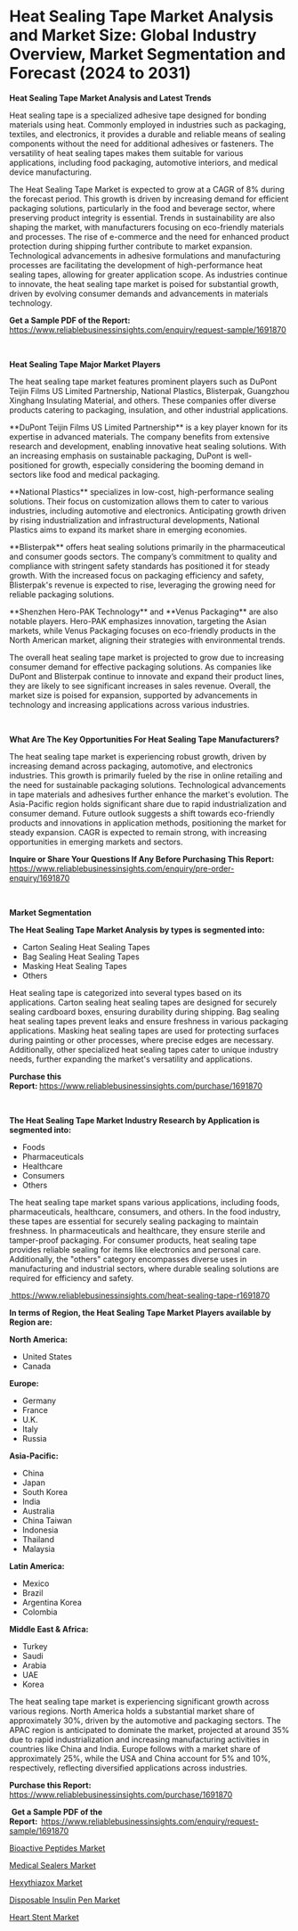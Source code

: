 <p><h1>Heat Sealing Tape Market Analysis and Market Size: Global Industry Overview, Market Segmentation and Forecast (2024 to 2031)</h1></p><p><strong>Heat Sealing Tape Market Analysis and Latest Trends</strong></p>
<p><p>Heat sealing tape is a specialized adhesive tape designed for bonding materials using heat. Commonly employed in industries such as packaging, textiles, and electronics, it provides a durable and reliable means of sealing components without the need for additional adhesives or fasteners. The versatility of heat sealing tapes makes them suitable for various applications, including food packaging, automotive interiors, and medical device manufacturing.</p><p>The Heat Sealing Tape Market is expected to grow at a CAGR of 8% during the forecast period. This growth is driven by increasing demand for efficient packaging solutions, particularly in the food and beverage sector, where preserving product integrity is essential. Trends in sustainability are also shaping the market, with manufacturers focusing on eco-friendly materials and processes. The rise of e-commerce and the need for enhanced product protection during shipping further contribute to market expansion. Technological advancements in adhesive formulations and manufacturing processes are facilitating the development of high-performance heat sealing tapes, allowing for greater application scope. As industries continue to innovate, the heat sealing tape market is poised for substantial growth, driven by evolving consumer demands and advancements in materials technology. </p></p>
<p><strong>Get a Sample PDF of the Report:&nbsp;</strong> <a href="https://www.reliablebusinessinsights.com/enquiry/request-sample/1691870?utm_campaign=102&utm_medium=2&utm_source=Github&utm_content=ia&utm_term=07112024&utm_id=heat-sealing-tape">https://www.reliablebusinessinsights.com/enquiry/request-sample/1691870</a></p>
<p>&nbsp;</p>
<p><strong>Heat Sealing Tape Major Market Players</strong></p>
<p><p>The heat sealing tape market features prominent players such as DuPont Teijin Films US Limited Partnership, National Plastics, Blisterpak, Guangzhou Xinghang Insulating Material, and others. These companies offer diverse products catering to packaging, insulation, and other industrial applications.</p><p>**DuPont Teijin Films US Limited Partnership** is a key player known for its expertise in advanced materials. The company benefits from extensive research and development, enabling innovative heat sealing solutions. With an increasing emphasis on sustainable packaging, DuPont is well-positioned for growth, especially considering the booming demand in sectors like food and medical packaging.</p><p>**National Plastics** specializes in low-cost, high-performance sealing solutions. Their focus on customization allows them to cater to various industries, including automotive and electronics. Anticipating growth driven by rising industrialization and infrastructural developments, National Plastics aims to expand its market share in emerging economies.</p><p>**Blisterpak** offers heat sealing solutions primarily in the pharmaceutical and consumer goods sectors. The company’s commitment to quality and compliance with stringent safety standards has positioned it for steady growth. With the increased focus on packaging efficiency and safety, Blisterpak's revenue is expected to rise, leveraging the growing need for reliable packaging solutions.</p><p>**Shenzhen Hero-PAK Technology** and **Venus Packaging** are also notable players. Hero-PAK emphasizes innovation, targeting the Asian markets, while Venus Packaging focuses on eco-friendly products in the North American market, aligning their strategies with environmental trends.</p><p>The overall heat sealing tape market is projected to grow due to increasing consumer demand for effective packaging solutions. As companies like DuPont and Blisterpak continue to innovate and expand their product lines, they are likely to see significant increases in sales revenue. Overall, the market size is poised for expansion, supported by advancements in technology and increasing applications across various industries.</p></p>
<p>&nbsp;</p>
<p><strong>What Are The Key Opportunities For Heat Sealing Tape Manufacturers?</strong></p>
<p><p>The heat sealing tape market is experiencing robust growth, driven by increasing demand across packaging, automotive, and electronics industries. This growth is primarily fueled by the rise in online retailing and the need for sustainable packaging solutions. Technological advancements in tape materials and adhesives further enhance the market's evolution. The Asia-Pacific region holds significant share due to rapid industrialization and consumer demand. Future outlook suggests a shift towards eco-friendly products and innovations in application methods, positioning the market for steady expansion. CAGR is expected to remain strong, with increasing opportunities in emerging markets and sectors.</p></p>
<p><strong>Inquire or Share Your Questions If Any Before Purchasing This Report:</strong> <a href="https://www.reliablebusinessinsights.com/enquiry/pre-order-enquiry/1691870?utm_campaign=102&utm_medium=2&utm_source=Github&utm_content=ia&utm_term=07112024&utm_id=heat-sealing-tape">https://www.reliablebusinessinsights.com/enquiry/pre-order-enquiry/1691870</a></p>
<p>&nbsp;</p>
<p><strong>Market Segmentation</strong></p>
<p><strong>The Heat Sealing Tape Market Analysis by types is segmented into:</strong></p>
<p><ul><li>Carton Sealing Heat Sealing Tapes</li><li>Bag Sealing Heat Sealing Tapes</li><li>Masking Heat Sealing Tapes</li><li>Others</li></ul></p>
<p><p>Heat sealing tape is categorized into several types based on its applications. Carton sealing heat sealing tapes are designed for securely sealing cardboard boxes, ensuring durability during shipping. Bag sealing heat sealing tapes prevent leaks and ensure freshness in various packaging applications. Masking heat sealing tapes are used for protecting surfaces during painting or other processes, where precise edges are necessary. Additionally, other specialized heat sealing tapes cater to unique industry needs, further expanding the market's versatility and applications.</p></p>
<p><strong>Purchase this Report:&nbsp;</strong><a href="https://www.reliablebusinessinsights.com/purchase/1691870?utm_campaign=102&utm_medium=2&utm_source=Github&utm_content=ia&utm_term=07112024&utm_id=heat-sealing-tape">https://www.reliablebusinessinsights.com/purchase/1691870</a></p>
<p>&nbsp;</p>
<p><strong>The Heat Sealing Tape Market Industry Research by Application is segmented into:</strong></p>
<p><ul><li>Foods</li><li>Pharmaceuticals</li><li>Healthcare</li><li>Consumers</li><li>Others</li></ul></p>
<p><p>The heat sealing tape market spans various applications, including foods, pharmaceuticals, healthcare, consumers, and others. In the food industry, these tapes are essential for securely sealing packaging to maintain freshness. In pharmaceuticals and healthcare, they ensure sterile and tamper-proof packaging. For consumer products, heat sealing tape provides reliable sealing for items like electronics and personal care. Additionally, the "others" category encompasses diverse uses in manufacturing and industrial sectors, where durable sealing solutions are required for efficiency and safety.</p></p>
<p><a href="https://www.reliablebusinessinsights.com/heat-sealing-tape-r1691870?utm_campaign=102&utm_medium=2&utm_source=Github&utm_content=ia&utm_term=07112024&utm_id=heat-sealing-tape">&nbsp;https://www.reliablebusinessinsights.com/heat-sealing-tape-r1691870</a></p>
<p><strong>In terms of Region, the Heat Sealing Tape Market Players available by Region are:</strong></p>
<p>
    <p> <strong> North America: </strong>
        <ul>
            <li>United States</li>
            <li>Canada</li>
        </ul>
        </p> 
    <p> <strong> Europe: </strong>
        <ul>
            <li>Germany</li>
            <li>France</li>
            <li>U.K.</li>
            <li>Italy</li>
            <li>Russia</li>
        </ul>
        </p> 
    <p> <strong> Asia-Pacific: </strong>
        <ul>
            <li>China</li>
            <li>Japan</li>
            <li>South Korea</li>
            <li>India</li>
            <li>Australia</li>
            <li>China Taiwan</li>
            <li>Indonesia</li>
            <li>Thailand</li>
            <li>Malaysia</li>
        </ul>
        </p> 
    <p> <strong> Latin America: </strong>
        <ul>
            <li>Mexico</li>
            <li>Brazil</li>
            <li>Argentina Korea</li>
            <li>Colombia</li>
        </ul>
        </p> 
    <p> <strong> Middle East & Africa: </strong>
        <ul>
            <li>Turkey</li>
            <li>Saudi</li>
            <li>Arabia</li>
            <li>UAE</li>
            <li>Korea</li>
        </ul>
    </p>
    </p>
<p><p>The heat sealing tape market is experiencing significant growth across various regions. North America holds a substantial market share of approximately 30%, driven by the automotive and packaging sectors. The APAC region is anticipated to dominate the market, projected at around 35% due to rapid industrialization and increasing manufacturing activities in countries like China and India. Europe follows with a market share of approximately 25%, while the USA and China account for 5% and 10%, respectively, reflecting diversified applications across industries.</p></p>
<p><strong>Purchase this Report: </strong><a href="https://www.reliablebusinessinsights.com/purchase/1691870?utm_campaign=102&utm_medium=2&utm_source=Github&utm_content=ia&utm_term=07112024&utm_id=heat-sealing-tape">https://www.reliablebusinessinsights.com/purchase/1691870</a></p>
<p>&nbsp;<strong>Get a Sample PDF of the Report:&nbsp;&nbsp;</strong><a href="https://www.reliablebusinessinsights.com/enquiry/request-sample/1691870?utm_campaign=102&utm_medium=2&utm_source=Github&utm_content=ia&utm_term=07112024&utm_id=heat-sealing-tape">https://www.reliablebusinessinsights.com/enquiry/request-sample/1691870</a></p>
<p><strong></strong></p>
<p><p><a href="https://github.com/SidorelaGurakuqi596/Market-Research-Report-List-1/blob/main/bioactive-peptides-market.md?utm_campaign=102&utm_medium=2&utm_source=Github&utm_content=ia&utm_term=07112024&utm_id=heat-sealing-tape">Bioactive Peptides Market</a></p><p><a href="https://issuu.com/reportprime-2/docs/medical-sealers-market-size-2030.pp_0d63cee8f33c50?utm_campaign=102&utm_medium=2&utm_source=Github&utm_content=ia&utm_term=07112024&utm_id=heat-sealing-tape">Medical Sealers Market</a></p><p><a href="https://github.com/laurettae0ac/Market-Research-Report-List-1/blob/main/hexythiazox-market.md?utm_campaign=102&utm_medium=2&utm_source=Github&utm_content=ia&utm_term=07112024&utm_id=heat-sealing-tape">Hexythiazox Market</a></p><p><a href="https://issuu.com/reportprime-2/docs/disposable-insulin-pen-market-size-_5b42d685006f38?utm_campaign=102&utm_medium=2&utm_source=Github&utm_content=ia&utm_term=07112024&utm_id=heat-sealing-tape">Disposable Insulin Pen Market</a></p><p><a href="https://issuu.com/reportprime-2/docs/heart-stent-market-size-2030.pptx_94e650369e4c9a?utm_campaign=102&utm_medium=2&utm_source=Github&utm_content=ia&utm_term=07112024&utm_id=heat-sealing-tape">Heart Stent Market</a></p></p>